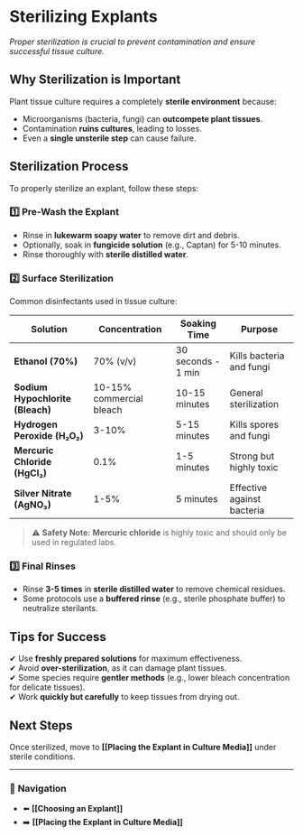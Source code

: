 # **Sterilizing  Explants**
_Proper sterilization is crucial to prevent contamination and ensure successful tissue culture._

## **Why Sterilization is Important**
Plant tissue culture requires a completely **sterile environment** because:
- Microorganisms (bacteria, fungi) can **outcompete plant tissues**.
- Contamination **ruins cultures**, leading to losses.
- Even a **single unsterile step** can cause failure.

## **Sterilization Process**
To properly sterilize an explant, follow these steps:

### **1️⃣ Pre-Wash the Explant**
- Rinse in **lukewarm soapy water** to remove dirt and debris.
- Optionally, soak in **fungicide solution** (e.g., Captan) for 5-10 minutes.
- Rinse thoroughly with **sterile distilled water**.

### **2️⃣ Surface Sterilization**
Common disinfectants used in tissue culture:

| **Solution** | **Concentration** | **Soaking Time** | **Purpose** |
|-------------|------------------|----------------|------------|
| **Ethanol (70%)** | 70% (v/v) | 30 seconds - 1 min | Kills bacteria and fungi |
| **Sodium Hypochlorite (Bleach)** | 10-15% commercial bleach | 10-15 minutes | General sterilization |
| **Hydrogen Peroxide (H₂O₂)** | 3-10% | 5-15 minutes | Kills spores and fungi |
| **Mercuric Chloride (HgCl₂)** | 0.1% | 1-5 minutes | Strong but highly toxic |
| **Silver Nitrate (AgNO₃)** | 1-5% | 5 minutes | Effective against bacteria |

> ⚠ **Safety Note:** **Mercuric chloride** is highly toxic and should only be used in regulated labs.

### **3️⃣ Final Rinses**
- Rinse **3-5 times** in **sterile distilled water** to remove chemical residues.
- Some protocols use a **buffered rinse** (e.g., sterile phosphate buffer) to neutralize sterilants.

## **Tips for Success**
✔ Use **freshly prepared solutions** for maximum effectiveness.  
✔ Avoid **over-sterilization**, as it can damage plant tissues.  
✔ Some species require **gentler methods** (e.g., lower bleach concentration for delicate tissues).  
✔ Work **quickly but carefully** to keep tissues from drying out.  

## **Next Steps**
Once sterilized, move to **[[Placing the Explant in Culture Media]]** under sterile conditions.

---

### 🔗 **Navigation**
- ⬅️ **[[Choosing an Explant]]**
- ➡️ **[[Placing the Explant in Culture Media]]**